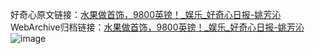 好奇心原文链接：[水果做首饰，9800英镑！_娱乐_好奇心日报-姚芳沁](https://www.qdaily.com/articles/39.html)
WebArchive归档链接：[水果做首饰，9800英镑！_娱乐_好奇心日报-姚芳沁](http://web.archive.org/web/20190623143633/https://www.qdaily.com/articles/39.html)
![image](http://ww3.sinaimg.cn/large/007d5XDply1g3v47obpmmj30u03bvb29)